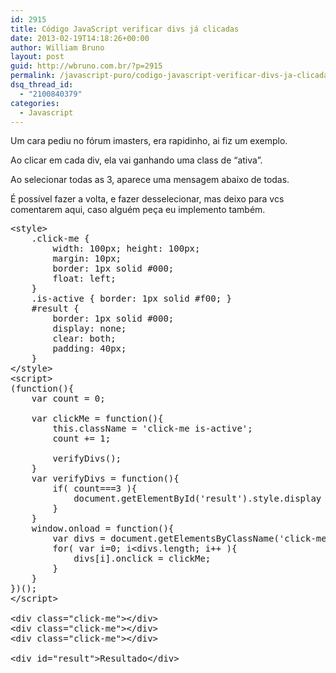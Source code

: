 ```yaml
---
id: 2915
title: Código JavaScript verificar divs já clicadas
date: 2013-02-19T14:18:26+00:00
author: William Bruno
layout: post
guid: http://wbruno.com.br/?p=2915
permalink: /javascript-puro/codigo-javascript-verificar-divs-ja-clicadas/
dsq_thread_id:
  - "2100840379"
categories:
  - Javascript
---
```

Um cara pediu no fórum imasters, era rapidinho, ai fiz um exemplo.

Ao clicar em cada div, ela vai ganhando uma class de &#8220;ativa&#8221;.
  
Ao selecionar todas as 3, aparece uma mensagem abaixo de todas.

É possível fazer a volta, e fazer desselecionar, mas deixo para vcs comentarem aqui, caso alguém peça eu implemento também.

<pre name="code" class="html">&lt;style>
	.click-me { 
		width: 100px; height: 100px; 
		margin: 10px; 
		border: 1px solid #000;
		float: left;
	}
	.is-active { border: 1px solid #f00; }
	#result {
		border: 1px solid #000;
		display: none;
		clear: both;
		padding: 40px;
	}
&lt;/style>
&lt;script>
(function(){
	var count = 0;

	var clickMe = function(){
		this.className = 'click-me is-active';
		count += 1;
		
		verifyDivs();
	}
	var verifyDivs = function(){
		if( count===3 ){
			document.getElementById('result').style.display = 'block';
		}		
	}
	window.onload = function(){
		var divs = document.getElementsByClassName('click-me');
		for( var i=0; i&lt;divs.length; i++ ){
			divs[i].onclick = clickMe;
		}
	}	
})();
&lt;/script>

&lt;div class="click-me">&lt;/div>
&lt;div class="click-me">&lt;/div>
&lt;div class="click-me">&lt;/div>

&lt;div id="result">Resultado&lt;/div>
</pre>